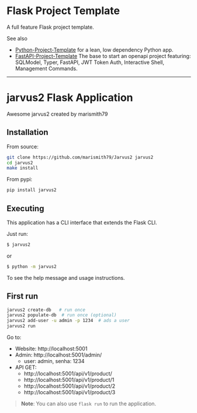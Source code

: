 # Flask Project Template

A full feature Flask project template.

See also 
- [Python-Project-Template](https://github.com/rochacbruno/python-project-template/) for a lean, low dependency Python app.
- [FastAPI-Project-Template](https://github.com/rochacbruno/fastapi-project-template/) The base to start an openapi project featuring: SQLModel, Typer, FastAPI, JWT Token Auth, Interactive Shell, Management Commands.

<!--  DELETE THE LINES ABOVE THIS AND WRITE YOUR PROJECT README BELOW -->

---
# jarvus2 Flask Application

Awesome jarvus2 created by marismith79

## Installation

From source:

```bash
git clone https://github.com/marismith79/Jarvus2 jarvus2
cd jarvus2
make install
```

From pypi:

```bash
pip install jarvus2
```

## Executing

This application has a CLI interface that extends the Flask CLI.

Just run:

```bash
$ jarvus2
```

or

```bash
$ python -m jarvus2
```

To see the help message and usage instructions.

## First run

```bash
jarvus2 create-db   # run once
jarvus2 populate-db  # run once (optional)
jarvus2 add-user -u admin -p 1234  # ads a user
jarvus2 run
```

Go to:

- Website: http://localhost:5001
- Admin: http://localhost:5001/admin/
  - user: admin, senha: 1234
- API GET:
  - http://localhost:5001/api/v1/product/
  - http://localhost:5001/api/v1/product/1
  - http://localhost:5001/api/v1/product/2
  - http://localhost:5001/api/v1/product/3


> **Note**: You can also use `flask run` to run the application.
